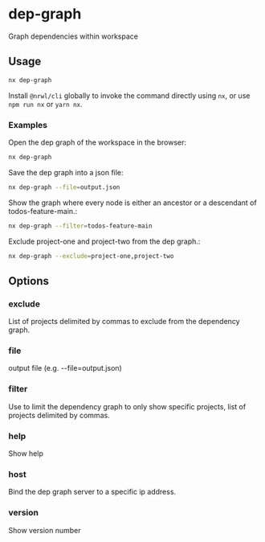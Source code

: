 # dep-graph

Graph dependencies within workspace

## Usage

```bash
nx dep-graph
```

Install `@nrwl/cli` globally to invoke the command directly using `nx`, or use `npm run nx` or `yarn nx`.

### Examples

Open the dep graph of the workspace in the browser:

```bash
nx dep-graph
```

Save the dep graph into a json file:

```bash
nx dep-graph --file=output.json
```

Show the graph where every node is either an ancestor or a descendant of todos-feature-main.:

```bash
nx dep-graph --filter=todos-feature-main
```

Exclude project-one and project-two from the dep graph.:

```bash
nx dep-graph --exclude=project-one,project-two
```

## Options

### exclude

List of projects delimited by commas to exclude from the dependency graph.

### file

output file (e.g. --file=output.json)

### filter

Use to limit the dependency graph to only show specific projects, list of projects delimited by commas.

### help

Show help

### host

Bind the dep graph server to a specific ip address.

### version

Show version number

